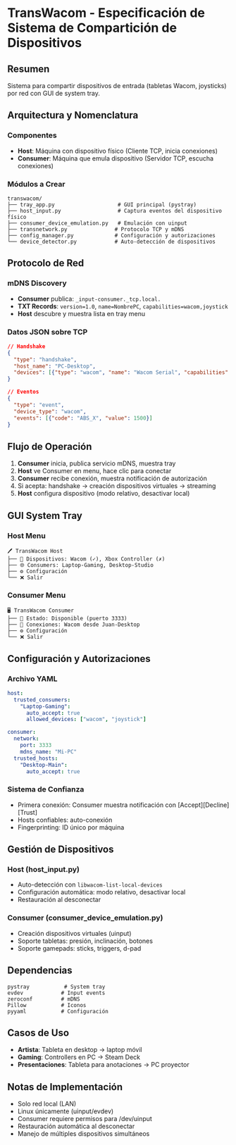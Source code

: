 # TransWacom - Especificación de Sistema de Compartición de Dispositivos

## Resumen
Sistema para compartir dispositivos de entrada (tabletas Wacom, joysticks) por red con GUI de system tray.

## Arquitectura y Nomenclatura

### Componentes
- **Host**: Máquina con dispositivo físico (Cliente TCP, inicia conexiones)
- **Consumer**: Máquina que emula dispositivo (Servidor TCP, escucha conexiones)

### Módulos a Crear
```
transwacom/
├── tray_app.py                    # GUI principal (pystray)
├── host_input.py                  # Captura eventos del dispositivo físico
├── consumer_device_emulation.py   # Emulación con uinput
├── transnetwork.py               # Protocolo TCP y mDNS
├── config_manager.py             # Configuración y autorizaciones
└── device_detector.py            # Auto-detección de dispositivos
```

## Protocolo de Red

### mDNS Discovery
- **Consumer** publica: `_input-consumer._tcp.local.`
- **TXT Records**: `version=1.0`, `name=NombrePC`, `capabilities=wacom,joystick`
- **Host** descubre y muestra lista en tray menu

### Datos JSON sobre TCP
```json
// Handshake
{
  "type": "handshake",
  "host_name": "PC-Desktop",
  "devices": [{"type": "wacom", "name": "Wacom Serial", "capabilities": ["pressure"]}]
}

// Eventos
{
  "type": "event", 
  "device_type": "wacom",
  "events": [{"code": "ABS_X", "value": 1500}]
}
```

## Flujo de Operación

1. **Consumer** inicia, publica servicio mDNS, muestra tray
2. **Host** ve Consumer en menu, hace clic para conectar  
3. **Consumer** recibe conexión, muestra notificación de autorización
4. Si acepta: handshake → creación dispositivos virtuales → streaming
5. **Host** configura dispositivo (modo relativo, desactivar local)

## GUI System Tray

### Host Menu
```
🖊️ TransWacom Host
├── 📱 Dispositivos: Wacom (✓), Xbox Controller (✗)
├── 🌐 Consumers: Laptop-Gaming, Desktop-Studio  
├── ⚙️ Configuración
└── ❌ Salir
```

### Consumer Menu  
```
🖥️ TransWacom Consumer
├── 📶 Estado: Disponible (puerto 3333)
├── 🔗 Conexiones: Wacom desde Juan-Desktop
├── ⚙️ Configuración  
└── ❌ Salir
```

## Configuración y Autorizaciones

### Archivo YAML
```yaml
host:
  trusted_consumers:
    "Laptop-Gaming":
      auto_accept: true
      allowed_devices: ["wacom", "joystick"]

consumer:
  network:
    port: 3333
    mdns_name: "Mi-PC"
  trusted_hosts:
    "Desktop-Main":
      auto_accept: true
```

### Sistema de Confianza
- Primera conexión: Consumer muestra notificación con [Accept][Decline][Trust]
- Hosts confiables: auto-conexión
- Fingerprinting: ID único por máquina

## Gestión de Dispositivos

### Host (host_input.py)
- Auto-detección con `libwacom-list-local-devices`
- Configuración automática: modo relativo, desactivar local
- Restauración al desconectar

### Consumer (consumer_device_emulation.py)  
- Creación dispositivos virtuales (uinput)
- Soporte tabletas: presión, inclinación, botones
- Soporte gamepads: sticks, triggers, d-pad

## Dependencias
```
pystray           # System tray
evdev            # Input events  
zeroconf         # mDNS
Pillow           # Iconos
pyyaml           # Configuración
```

## Casos de Uso
- **Artista**: Tableta en desktop → laptop móvil
- **Gaming**: Controllers en PC → Steam Deck  
- **Presentaciones**: Tableta para anotaciones → PC proyector

## Notas de Implementación
- Solo red local (LAN)
- Linux únicamente (uinput/evdev)
- Consumer requiere permisos para /dev/uinput
- Restauración automática al desconectar
- Manejo de múltiples dispositivos simultáneos

